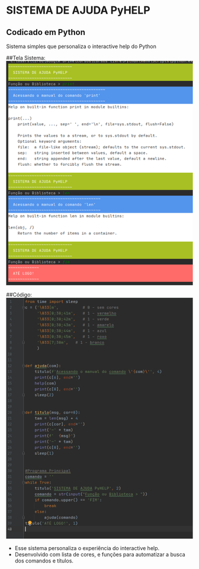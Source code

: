 # SISTEMA DE AJUDA PyHELP
## Codicado em Python
Sistema simples que personaliza o interactive help do Python

##Tela Sistema:
![print sistema](https://github.com/Lz-Rod/sistema_manual_PyHelp/blob/main/img/telaManual.PNG)

##Código:
![print sistema](https://github.com/Lz-Rod/sistema_manual_PyHelp/blob/main/img/codigo.PNG)

- Esse sistema personaliza o experiência do interactive help.
- Desenvolvido com lista de cores, e funções para automatizar a busca dos comandos e títulos.

